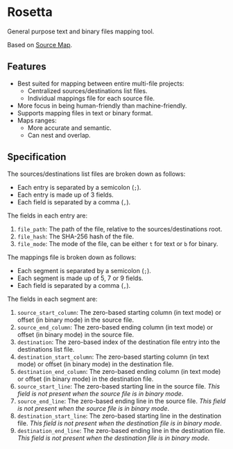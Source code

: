 # Rosetta
General purpose text and binary files mapping tool.

Based on [Source Map](https://tc39.es/source-map/).

## Features

- Best suited for mapping between entire multi-file projects:
    - Centralized sources/destinations list files.
    - Individual mappings file for each source file.
- More focus in being human-friendly than machine-friendly.
- Supports mapping files in text or binary format.
- Maps ranges:
    - More accurate and semantic.
    - Can nest and overlap.

## Specification

The sources/destinations list files are broken down as follows:

- Each entry is separated by a semicolon (`;`).
- Each entry is made up of 3 fields.
- Each field is separated by a comma (`,`).

The fields in each entry are:

1. `file_path`: The path of the file, relative to the sources/destinations root.
2. `file_hash`: The SHA-256 hash of the file.
3. `file_mode`: The mode of the file, can be either `t` for text or `b` for binary.

The mappings file is broken down as follows:

- Each segment is separated by a semicolon (`;`).
- Each segment is made up of 5, 7 or 9 fields.
- Each field is separated by a comma (`,`).

The fields in each segment are:

1. `source_start_column`: The zero-based starting column (in text mode) or offset (in binary mode) in the source file.
2. `source_end_column`: The zero-based ending column (in text mode) or offset (in binary mode) in the source file.
3. `destination`: The zero-based index of the destination file entry into the destinations list file.
4. `destination_start_column`: The zero-based starting column (in text mode) or offset (in binary mode) in the destination file.
5. `destination_end_column`: The zero-based ending column (in text mode) or offset (in binary mode) in the destination file.
6. `source_start_line`: The zero-based starting line in the source file. *This field is not present when the source file is in binary mode*.
7. `source_end_line`: The zero-based ending line in the source file. *This field is not present when the source file is in binary mode*.
8. `destination_start_line`: The zero-based starting line in the destination file. *This field is not present when the destination file is in binary mode*.
9. `destination_end_line`: The zero-based ending line in the destination file. *This field is not present when the destination file is in binary mode*.
